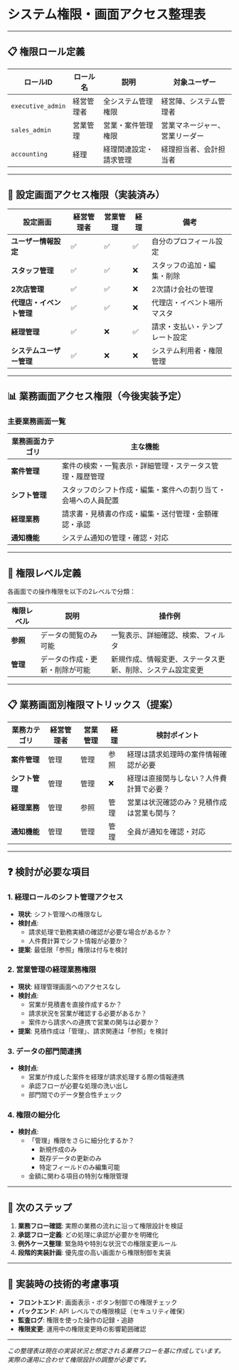 # システム権限・画面アクセス整理表

---

## 📋 **権限ロール定義**

| ロールID | ロール名 | 説明 | 対象ユーザー |
|----------|----------|------|-------------|
| `executive_admin` | 経営管理者 | 全システム管理権限 | 経営陣、システム管理者 |
| `sales_admin` | 営業管理 | 営業・案件管理権限 | 営業マネージャー、営業リーダー |
| `accounting` | 経理 | 経理関連設定・請求管理 | 経理担当者、会計担当者 |

---

## 🎯 **設定画面アクセス権限（実装済み）**

| 設定画面 | 経営管理者 | 営業管理 | 経理 | 備考 |
|----------|-----------|----------|------|------|
| **ユーザー情報設定** | ✅ | ✅ | ✅ | 自分のプロフィール設定 |
| **スタッフ管理** | ✅ | ✅ | ❌ | スタッフの追加・編集・削除 |
| **2次店管理** | ✅ | ✅ | ❌ | 2次請け会社の管理 |
| **代理店・イベント管理** | ✅ | ✅ | ❌ | 代理店・イベント場所マスタ |
| **経理管理** | ✅ | ❌ | ✅ | 請求・支払い・テンプレート設定 |
| **システムユーザー管理** | ✅ | ❌ | ❌ | システム利用者・権限管理 |

---

## 📊 **業務画面アクセス権限（今後実装予定）**

### **主要業務画面一覧**

| 業務画面カテゴリ | 主な機能 |
|-----------------|----------|
| **案件管理** | 案件の検索・一覧表示・詳細管理・ステータス管理・履歴管理 |
| **シフト管理** | スタッフのシフト作成・編集・案件への割り当て・会場への人員配置 |
| **経理業務** | 請求書・見積書の作成・編集・送付管理・金額確認・承認 |
| **通知機能** | システム通知の管理・確認・対応 |

---

## 🔐 **権限レベル定義**

各画面での操作権限を以下の2レベルで分類：

| 権限レベル | 説明 | 操作例 |
|-----------|------|--------|
| **参照** | データの閲覧のみ可能 | 一覧表示、詳細確認、検索、フィルタ |
| **管理** | データの作成・更新・削除が可能 | 新規作成、情報変更、ステータス更新、削除、システム設定変更 |

---

## 📋 **業務画面別権限マトリックス（提案）**

| 業務カテゴリ | 経営管理者 | 営業管理 | 経理 | 検討ポイント |
|-------------|-----------|----------|------|-------------|
| **案件管理** | 管理 | 管理 | 参照 | 経理は請求処理時の案件情報確認が必要 |
| **シフト管理** | 管理 | 管理 | ❌ | 経理は直接関与しない？人件費計算で必要？ |
| **経理業務** | 管理 | 参照 | 管理 | 営業は状況確認のみ？見積作成は営業も関与？ |
| **通知機能** | 管理 | 管理 | 管理 | 全員が通知を確認・対応 |

---

## ❓ **検討が必要な項目**

### **1. 経理ロールのシフト管理アクセス**
- **現状**: シフト管理への権限なし
- **検討点**: 
  - 請求処理で勤務実績の確認が必要な場合があるか？
  - 人件費計算でシフト情報が必要か？
- **提案**: 最低限「参照」権限は付与を検討

### **2. 営業管理の経理業務権限**
- **現状**: 経理管理画面へのアクセスなし
- **検討点**:
  - 営業が見積書を直接作成するか？
  - 請求状況を営業が確認する必要があるか？
  - 案件から請求への連携で営業の関与は必要か？
- **提案**: 見積作成は「管理」、請求関連は「参照」を検討

### **3. データの部門間連携**
- **検討点**:
  - 営業が作成した案件を経理が請求処理する際の情報連携
  - 承認フローが必要な処理の洗い出し
  - 部門間でのデータ整合性チェック

### **4. 権限の細分化**
- **検討点**:
  - 「管理」権限をさらに細分化するか？
    - 新規作成のみ
    - 既存データの更新のみ
    - 特定フィールドのみ編集可能
  - 金額に関わる項目の特別な権限管理

---

## 🎯 **次のステップ**

1. **業務フロー確認**: 実際の業務の流れに沿って権限設計を検証
2. **承認フロー定義**: どの処理に承認が必要かを明確化
3. **例外ケース整理**: 緊急時や特別な状況での権限変更ルール
4. **段階的実装計画**: 優先度の高い画面から権限制御を実装

---

## 📝 **実装時の技術的考慮事項**

- **フロントエンド**: 画面表示・ボタン制御での権限チェック
- **バックエンド**: API レベルでの権限検証（セキュリティ確保）
- **監査ログ**: 権限を使った操作の記録・追跡
- **権限変更**: 運用中の権限変更時の影響範囲確認

---

*この整理表は現在の実装状況と想定される業務フローを基に作成しています。*  
*実際の運用に合わせて権限設計の調整が必要です。*
